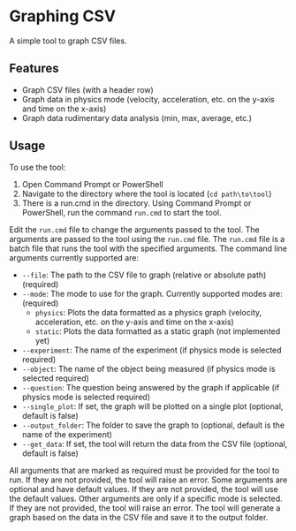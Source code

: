 # Graphing CSV
A simple tool to graph CSV files.

## Features
- Graph CSV files (with a header row)
- Graph data in physics mode (velocity, acceleration, etc. on the y-axis and time on the x-axis)
- Graph data rudimentary data analysis (min, max, average, etc.)

## Usage
To use the tool:
1. Open Command Prompt or PowerShell
2. Navigate to the directory where the tool is located (`cd path\to\tool`)
3. There is a run.cmd in the directory. Using Command Prompt or PowerShell, run the command `run.cmd` to start the tool.

Edit the `run.cmd` file to change the arguments passed to the tool. The arguments are passed to the tool using the `run.cmd` file. The `run.cmd` file is a batch file that runs the tool with the specified arguments.
The command line arguments currently supported are:
- `--file`: The path to the CSV file to graph (relative or absolute path) (required)
- `--mode`: The mode to use for the graph. Currently supported modes are: (required)
  - `physics`: Plots the data formatted as a physics graph (velocity, acceleration, etc. on the y-axis and time on the x-axis)
  - `static`: Plots the data formatted as a static graph (not implemented yet)
- `--experiment`: The name of the experiment (if physics mode is selected required)
- `--object`: The name of the object being measured (if physics mode is selected required)
- `--question`: The question being answered by the graph if applicable (if physics mode is selected required)
- `--single_plot`: If set, the graph will be plotted on a single plot (optional, default is false)
- `--output_folder`: The folder to save the graph to (optional, default is the name of the experiment)
- `--get_data`: If set, the tool will return the data from the CSV file (optional, default is false)

All arguments that are marked as required must be provided for the tool to run. If they are not provided, the tool will raise an error.
Some arguments are optional and have default values. If they are not provided, the tool will use the default values.
Other arguments are only if a specific mode is selected. If they are not provided, the tool will raise an error.
The tool will generate a graph based on the data in the CSV file and save it to the output folder.